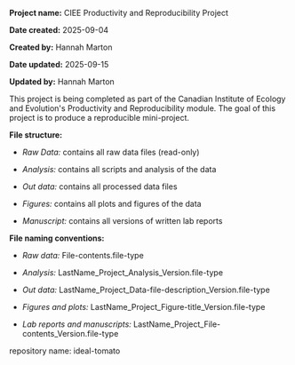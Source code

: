 **Project name:** CIEE Productivity and Reproducibility Project

**Date created:** 2025-09-04

**Created by:** Hannah Marton

**Date updated:** 2025-09-15

**Updated by:** Hannah Marton

This project is being completed as part of the Canadian Institute of Ecology and Evolution's Productivity and Reproducibility module. The goal of this project is to produce a reproducible mini-project.

**File structure:**

-   *Raw Data:* contains all raw data files (read-only)

-   *Analysis:* contains all scripts and analysis of the data

-   *Out data:* contains all processed data files

-   *Figures:* contains all plots and figures of the data

-   *Manuscript:* contains all versions of written lab reports

**File naming conventions:**

-   *Raw data:* File-contents.file-type

-   *Analysis:* LastName_Project_Analysis_Version.file-type

-   *Out data:* LastName_Project_Data-file-description_Version.file-type

-   *Figures and plots:* LastName_Project_Figure-title_Version.file-type

-   *Lab reports and manuscripts:* LastName_Project_File-contents_Version.file-type

repository name: ideal-tomato
